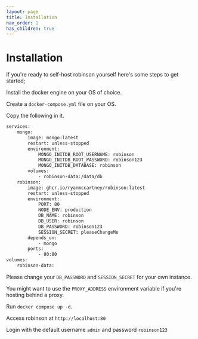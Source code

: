 ```yaml
---
layout: page
title: Installation
nav_order: 1
has_children: true
---
```


# Installation

If you're ready to self-host robinson yourself here's some steps to get started;

Install the docker engine on your OS of choice.

Create a `docker-compose.yml` file on your OS.

Copy the following in it.

```bash
services:
    mongo:
        image: mongo:latest
        restart: unless-stopped
        environment:
            MONGO_INITDB_ROOT_USERNAME: robinson
            MONGO_INITDB_ROOT_PASSWORD: robinson123
            MONGO_INITDB_DATABASE: robinson
        volumes:
            - robinson-data:/data/db
    robinson:
        image: ghcr.io/ryanmccartney/robinson:latest
        restart: unless-stopped
        environment:
            PORT: 80
            NODE_ENV: production
            DB_NAME: robinson
            DB_USER: robinson
            DB_PASSWORD: robinson123
            SESSION_SECRET: pleaseChangeMe
        depends_on:
            - mongo
        ports:
            - 80:80
volumes:
    robinson-data:
```

Please change your `DB_PASSWORD` and `SESSION_SECRET` for your own instance. 

You might want to use the `PROXY_ADDRESS` environment variable if you're hosting behind a proxy.

Run `docker compose up -d`. 

Access robinson at `http://localhost:80`

Login with the default username `admin` and password `robinson123`